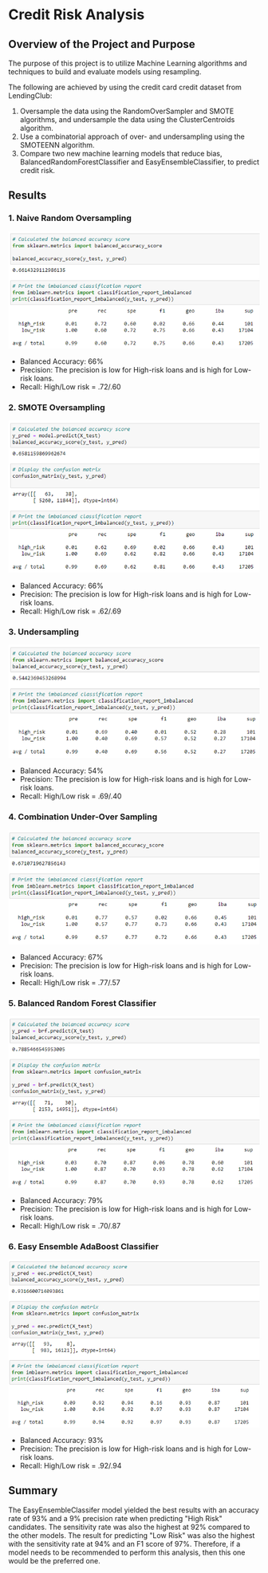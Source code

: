 # Credit Risk Analysis

## Overview of the Project and Purpose

The purpose of this project is to utilize Machine Learning algorithms and techniques to build and evaluate models using resampling.

The following are achieved by using the credit card credit dataset from LendingClub:

1. Oversample the data using the RandomOverSampler and SMOTE algorithms, and undersample the data using the ClusterCentroids algorithm.
2. Use a combinatorial approach of over- and undersampling using the SMOTEENN algorithm.
3. Compare two new machine learning models that reduce bias, BalancedRandomForestClassifier and EasyEnsembleClassifier, to predict credit risk.

## Results

### 1. Naive Random Oversampling

![](Resources/Capture1.PNG)

- Balanced Accuracy: 66%
- Precision: The precision is low for High-risk loans and is high for Low-risk loans.
- Recall: High/Low risk = .72/.60

### 2. SMOTE Oversampling

![](Resources/Capture2.PNG)

- Balanced Accuracy: 66%
- Precision: The precision is low for High-risk loans and is high for Low-risk loans.
- Recall: High/Low risk = .62/.69

### 3. Undersampling

![](Resources/Capture3.PNG)

- Balanced Accuracy: 54%
- Precision: The precision is low for High-risk loans and is high for Low-risk loans.
- Recall: High/Low risk = .69/.40

### 4. Combination Under-Over Sampling

![](Resources/Capture4.PNG)

- Balanced Accuracy: 67%
- Precision: The precision is low for High-risk loans and is high for Low-risk loans.
- Recall: High/Low risk = .77/.57

### 5. Balanced Random Forest Classifier

![](Resources/Capture5.PNG)

- Balanced Accuracy: 79%
- Precision: The precision is low for High-risk loans and is high for Low-risk loans.
- Recall: High/Low risk = .70/.87

### 6. Easy Ensemble AdaBoost Classifier

![](Resources/Capture6.PNG)

- Balanced Accuracy: 93%
- Precision: The precision is low for High-risk loans and is high for Low-risk loans.
- Recall: High/Low risk = .92/.94

## Summary

The EasyEnsembleClassifer model yielded the best results with an accuracy rate of 93% and a 9% precision rate when predicting "High Risk" candidates. The sensitivity rate was also the highest at 92% compared to the other models. The result for predicting "Low Risk" was also the highest with the sensitivity rate at 94% and an F1 score of 97%. Therefore, if a model needs to be recommended to perform this analysis, then this one would be the preferred one.
